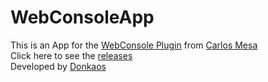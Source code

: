 # WebConsoleApp
This is an App for the [WebConsole Plugin](https://www.spigotmc.org/resources/webconsole.70370/) from [Carlos Mesa](https://github.com/mesacarlos)<br>
Click here to see the [releases](https://github.com/Donkaos501/WebConsole-App/releases) <br>
Developed by [Donkaos](https://github.com/Donkaos501)
